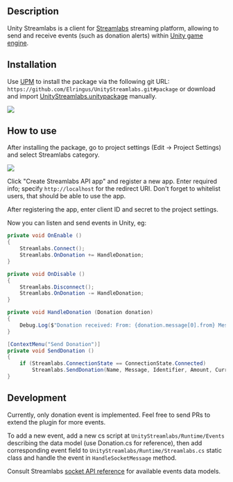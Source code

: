 ## Description

Unity Streamlabs is a client for [Streamlabs](https://streamlabs.com/) streaming platform, allowing to send and receive events (such as donation alerts) within [Unity game engine](https://unity.com/).

## Installation

Use [UPM](https://docs.unity3d.com/Manual/upm-ui.html) to install the package via the following git URL: `https://github.com/Elringus/UnityStreamlabs.git#package` or download and import [UnityStreamlabs.unitypackage](https://github.com/Elringus/UnityStreamlabs/raw/master/UnityStreamlabs.unitypackage) manually.

![](https://i.gyazo.com/b54e9daa9a483d9bf7f74f0e94b2d38a.gif)

## How to use

After installing the package, go to project settings (Edit -> Project Settings) and select Streamlabs category.

![](https://i.gyazo.com/f508fce5824710874d071ac628e7fa33.png) 

Click "Create Streamlabs API app" and register a new app. Enter required info; specify `http://localhost` for the redirect URI. Don't forget to whitelist users, that should be able to use the app.

After registering the app, enter client ID and secret to the project settings.

Now you can listen and send events in Unity, eg:

```csharp
private void OnEnable ()
{
    Streamlabs.Connect();
    Streamlabs.OnDonation += HandleDonation;
}

private void OnDisable ()
{
    Streamlabs.Disconnect();
    Streamlabs.OnDonation -= HandleDonation;
}

private void HandleDonation (Donation donation)
{
    Debug.Log($"Donation received: From: {donation.message[0].from} Message: {donation.message[0].message} Amount: {donation.message[0].formattedAmount}");
}

[ContextMenu("Send Donation")]
private void SendDonation ()
{
    if (Streamlabs.ConnectionState == ConnectionState.Connected)
        Streamlabs.SendDonation(Name, Message, Identifier, Amount, Currency);
}
```

## Development
Currently, only donation event is implemented. Feel free to send PRs to extend the plugin for more events.

To add a new event, add a new cs script at `UnityStreamlabs/Runtime/Events` describing the data model (use Donation.cs for reference), then add corresponding event field to `UnityStreamlabs/Runtime/Streamlabs.cs` static class and handle the event in `HandleSocketMessage` method.

Consult Streamlabs [socket API reference](https://dev.streamlabs.com/docs/socket-api) for available events data models.
